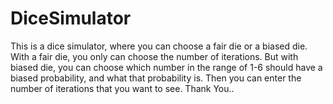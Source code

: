 # DiceSimulator
This is a dice simulator, where you can choose a fair die or a biased die. With a fair die, you only can choose the number of iterations. But with biased die, you can choose which number
in the range of 1-6 should have a biased probability, and what that probability is. Then you can enter the number of iterations that you want to see.
Thank You..
